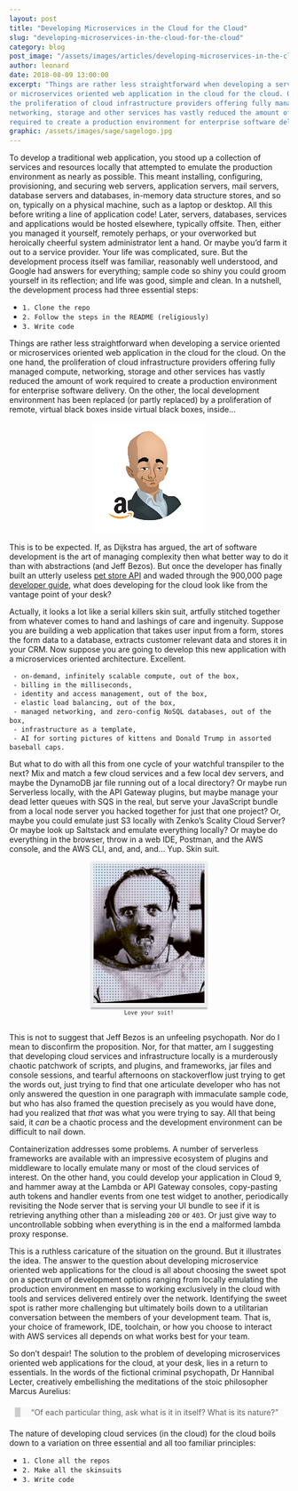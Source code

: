 ```yaml
---
layout: post
title: "Developing Microservices in the Cloud for the Cloud"
slug: "developing-microservices-in-the-cloud-for-the-cloud"
category: blog
post_image: "/assets/images/articles/developing-microservices-in-the-cloud-for-the-cloud.jpg"
author: leonard
date: 2018-08-09 13:00:00
excerpt: "Things are rather less straightforward when developing a service oriented
or microservices oriented web application in the cloud for the cloud. On the one hand,
the proliferation of cloud infrastructure providers offering fully managed compute,
networking, storage and other services has vastly reduced the amount of work
required to create a production environment for enterprise software delivery. "
graphic: /assets/images/sage/sagelogo.jpg
---
```


<style>

.card {
  width: 200px;
  margin: 1em auto;
  background-size: cover;
  background-repeat: no-repeat;
  background-position: center center;
  border: 5px solid #eee;
  box-shadow: 0 3px 2px rgba(0, 0, 0, 0.3);  
}

.no-margins {
  margin: 0px !important;
}

.jeff {
  width: 200px;
  height: 200px;
}

.github-blockquote {
  background: #f9f9f9;
  border-left: 10px solid #ccc;
  margin: 1.5em 10px;
  padding: .53m 10px;
}

.github-blockquote:before {
  color: #ccc;
  font-size: 4em;
  line-height: .1em;
  margin-right: .25em;
  vertical-align: -.43m;
}

.github-blockquote p {
  display: inline;
  padding-left: 5px;
}

</style>

To develop a traditional web application, you stood up a collection of services and resources locally that attempted to emulate the production environment as nearly as possible. This meant installing, configuring, provisioning, and securing web servers, application servers, mail servers, database servers and databases, in-memory data structure stores, and so on, typically on a physical machine, such as a laptop or desktop. All this before writing a line of application code! Later, servers, databases, services and applications would be hosted elsewhere, typically offsite. Then, either you managed it yourself, remotely perhaps, or your overworked but heroically cheerful system administrator lent a hand. Or maybe you’d farm it out to a service provider. Your life was complicated, sure. But the development process itself was familiar, reasonably well understood, and Google had answers for everything; sample code so shiny you could groom yourself in its reflection; and life was good, simple and clean. In a nutshell, the development process had three essential steps:

* `1. Clone the repo`
* `2. Follow the steps in the README (religiously)`
* `3. Write code`

Things are rather less straightforward when developing a service oriented or microservices oriented web application in the cloud for the cloud. On the one hand, the proliferation of cloud infrastructure providers offering fully managed compute, networking, storage and other services has vastly reduced the amount of work required to create a production environment for enterprise software delivery. On the other, the local development environment has been replaced (or partly replaced) by a proliferation of remote, virtual black boxes inside virtual black boxes, inside…

<div id="wrapping-jeff-bezos" style="width:100%; text-align:center">
  <img class="jeff" src="/assets/images/articles/jeff-bezos-caricature.png">
</div>

This is to be expected. If, as Dijkstra has argued, the art of software development is the art of managing complexity then what better way to do it than with abstractions (and Jeff Bezos). But once the developer has finally built an utterly useless [pet store API](https://docs.aws.amazon.com/apigateway/latest/developerguide/api-gateway-create-api-from-example.html) and waded through the 900,000 page [developer guide](https://docs.aws.amazon.com/apigateway/latest/developerguide/apigateway-dg.pdf), what does developing for the cloud look like from the vantage point of your desk?


Actually, it looks a lot like a serial killers skin suit, artfully stitched together from whatever comes to hand and lashings of care and ingenuity. Suppose you are building a web application that takes user input from a form, stores the form data to a database, extracts customer relevant data and stores it in your CRM. Now suppose you are going to develop this new application with a microservices oriented architecture. Excellent.

```
 - on-demand, infinitely scalable compute, out of the box,
 - billing in the milliseconds,
 - identity and access management, out of the box,
 - elastic load balancing, out of the box,
 - managed networking, and zero-config NoSQL databases, out of the box,
 - infrastructure as a template,
 - AI for sorting pictures of kittens and Donald Trump in assorted baseball caps.
```

But what to do with all this from one cycle of your watchful transpiler to the next? Mix and match a few cloud services and a few local dev servers, and maybe the DynamoDB jar file running out of a local directory? Or maybe run Serverless locally, with the API Gateway plugins, but maybe manage your dead letter queues with SQS in the real, but serve your JavaScript bundle from a local node server you hacked together for just that one project? Or, maybe you could emulate just S3 locally with Zenko’s Scality Cloud Server? Or maybe look up Saltstack and emulate everything locally? Or maybe do everything in the browser, throw in a web IDE, Postman, and the AWS console, and the AWS CLI, and, and, and... Yup. Skin suit.

<div style="width:100%; text-align:center; background-image: url('assets/images/articles/automated-chaos.png')">
  <div class="card">
    <img class="no-margins" src="/assets/images/articles/love-your-suit.jpg">
  </div>
  <div style="margin-top: -15px; padding-bottom: 15px">
    <small><code>Love your suit!</code></small>
  </div>
</div>

This is not to suggest that Jeff Bezos is an unfeeling psychopath. Nor do I mean to disconfirm the proposition. Nor, for that matter, am I suggesting that developing cloud services and infrastructure locally is a murderously chaotic patchwork of scripts, and plugins, and frameworks, jar files and console sessions, and tearful afternoons on stackoverflow just trying to get the words out, just trying to find that one articulate developer who has not only answered the question in one paragraph with immaculate sample code, but who has also framed the question precisely as you would have done, had you realized that <i>that</i> was what you were trying to say. All that being said, it <i>can</i> be a chaotic process and the development environment can be difficult to nail down.

Containerization addresses some problems. A number of serverless frameworks are available with an impressive ecosystem of plugins and middleware to locally emulate many or most of the cloud services of interest. On the other hand, you could develop your application in Cloud 9, and hammer away at the Lambda or API Gateway consoles, copy-pasting auth tokens and handler events from one test widget to another, periodically revisiting the Node server that is serving your UI bundle to see if it is retrieving anything other than a misleading `200` or `403`. Or just give way to uncontrollable sobbing when everything is in the end a malformed lambda proxy response.

This is a ruthless caricature of the situation on the ground. But it illustrates the idea. The answer to the question about developing microservice oriented web applications for the cloud is all about choosing the sweet spot on a spectrum of development options ranging from locally emulating the production environment en masse to working exclusively in the cloud with tools and services delivered entirely over the network. Identifying the sweet spot is rather more challenging but ultimately boils down to a utilitarian conversation between the members of your development team. That is, your choice of framework, IDE, toolchain, or how you choose to interact with AWS services all depends on what works best for your team.

So don’t despair! The solution to the problem of developing microservices oriented web applications for the cloud, at your desk, lies in a return to essentials. In the words of the fictional criminal psychopath, Dr Hannibal Lecter, creatively embellishing the meditations of the stoic philosopher Marcus Aurelius:

<blockquote class="github-blockquote">
  <p>“Of each particular thing, ask what is it in itself? What is its nature?”</p>
</blockquote>

The nature of developing cloud services (in the cloud) for the cloud boils down to a variation on three essential and all too familiar principles:

  * `1. Clone all the repos`
  * `2. Make all the skinsuits`
  * `3. Write code`
